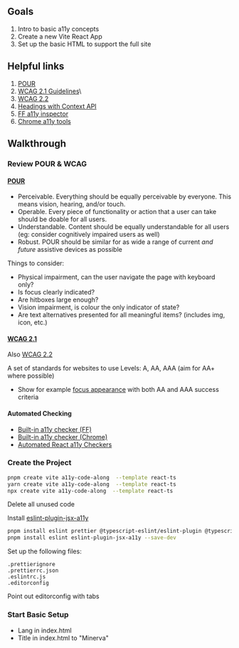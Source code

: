 ## Goals

1. Intro to basic a11y concepts
1. Create a new Vite React App
1. Set up the basic HTML to support the full site

## Helpful links

1. [POUR](https://equalizedigital.com/web-accessibility-p-o-u-r-acronym/)
2. [WCAG 2.1 Guidelines](https://www.w3.org/TR/WCAG21/)\
3. [WCAG 2.2](https://www.w3.org/TR/WCAG22/#new-features-in-wcag-2-2)
4. [Headings with Context API](https://beta.reactjs.org/learn/passing-data-deeply-with-context)
5. [FF a11y inspector](https://firefox-source-docs.mozilla.org/devtools-user/accessibility_inspector/)
6. [Chrome a11y tools](https://developer.chrome.com/docs/devtools/accessibility/reference/)

## Walkthrough

### Review POUR & WCAG

#### [POUR](https://equalizedigital.com/web-accessibility-p-o-u-r-acronym/)

- Perceivable. Everything should be equally perceivable by everyone. This means vision, hearing, and/or touch.
- Operable. Every piece of functionality or action that a user can take should be doable for all users.
- Understandable. Content should be equally understandable for all users (eg: consider cognitively impaired users as well)
- Robust. POUR should be similar for as wide a range of current _and future_ assistive devices as possible

Things to consider:

- Physical impairment, can the user navigate the page with keyboard only?
- Is focus clearly indicated?
- Are hitboxes large enough?
- Vision impairment, is colour the only indicator of state?
- Are text alternatives presented for all meaningful items? (includes img, icon, etc.)

#### [WCAG 2.1](https://www.w3.org/TR/WCAG21/)

Also [WCAG 2.2](https://www.w3.org/TR/WCAG22/#new-features-in-wcag-2-2)

A set of standards for websites to use
Levels: A, AA, AAA (aim for AA+ where possible)

- Show for example [focus appearance](https://www.w3.org/TR/WCAG22/#focus-appearance) with both AA and AAA success criteria

#### Automated Checking

- [Built-in a11y checker (FF)](https://firefox-source-docs.mozilla.org/devtools-user/accessibility_inspector/)
- [Built-in a11y checker (Chrome)](https://developer.chrome.com/docs/devtools/accessibility/reference/)
- [Automated React a11y Checkers](https://web.dev/accessibility-auditing-react/)

### Create the Project

```bash
pnpm create vite a11y-code-along  --template react-ts
yarn create vite a11y-code-along  --template react-ts
npx create vite a11y-code-along  --template react-ts
```

Delete all unused code

Install [eslint-plugin-jsx-a11y](https://github.com/jsx-eslint/eslint-plugin-jsx-a11y)

```bash
pnpm install eslint prettier @typescript-eslint/eslint-plugin @typescript-eslint/parser eslint-config-prettier eslint-plugin-import eslint-plugin-react --save-dev
pnpm install eslint eslint-plugin-jsx-a11y --save-dev
```

Set up the following files:

```
.prettierignore
.prettierrc.json
.eslintrc.js
.editorconfig
```

Point out editorconfig with tabs

### Start Basic Setup

- Lang in index.html
- Title in index.html to "Minerva"
